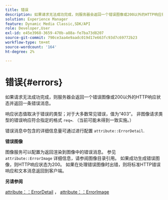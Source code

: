 ```yaml
---
title: 错误
description: 如果请求无法成功完成，则服务器会返回一个错误图像或200以外的HTTP响应状态并返回一条错误消息。
solution: Experience Manager
feature: Dynamic Media Classic,SDK/API
role: Developer,User
exl-id: e45e3968-3659-470b-a88a-fe7ba73d8207
source-git-commit: 790ce3aa4e9aadc019d17e663fc93d7c69772b23
workflow-type: tm+mt
source-wordcount: '164'
ht-degree: 2%

---
```


# 错误{#errors}

如果请求无法成功完成，则服务器会返回一个错误图像或200以外的HTTP响应状态并返回一条错误消息。

响应状态值取决于错误的类型；对于大多数常见错误，值为“403”。 非图像请求类型的错误响应符合指定的格式 `req=`. （当前可能未得到一致实施。）

错误消息中包含的详细信息量可通过进行配置 `attribute::ErrorDetail`.

**错误图像**

图像服务可以配置为返回渲染到图像中的错误消息。 参见 `attribute::ErrorImage` 详细信息，请参阅图像目录引用。 如果成功生成错误图像，则HTTP响应状态为200。 如果在处理错误图像时出错，则将标准HTTP错误响应和文本消息返回到客户端。

**另请参阅**

[attribute：：ErrorDetail](../../../../../ir-api/material-cat/image-rendering-api-ref/c-ir-material-catalog/c-ir-attributes-reference/r-ir-errordetail.md#reference-123b56eed6cf49cea6e0490672b7c53b) ， [attribute：：ErrorImage](../../../../../ir-api/material-cat/image-rendering-api-ref/c-ir-material-catalog/c-ir-attributes-reference/r-ir-errorimage.md#reference-b58bdaba96074c52802ca8dc54bfe2f0)
